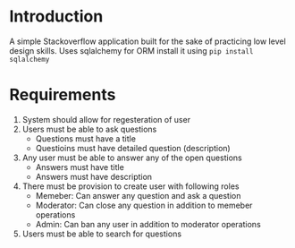 # Introduction

A simple Stackoverflow application built for the sake of practicing low level design skills.
Uses sqlalchemy for ORM install it using `pip install sqlalchemy`

# Requirements

1. System should allow for regesteration of user
2. Users must be able to ask questions
   - Questions must have a title
   - Questioins must have detailed question (description)
3. Any user must be able to answer any of the open questions
   - Answers must have title
   - Answers must have description
4. There must be provision to create user with following roles
   - Memeber: Can answer any question and ask a question
   - Moderator: Can close any question in addition to memeber operations
   - Admin: Can ban any user in addition to moderator operations
5. Users must be able to search for questions
